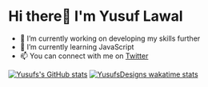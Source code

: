 # Hi there👋 I'm Yusuf Lawal
- 🔭 I’m currently working on developing my skills further
- 🌱 I’m currently learning JavaScript
- 📫 You can connect with me on [Twitter](https://twitter.com/yusuf_Designs)


[![Yusufs's GitHub stats](https://github-readme-stats.vercel.app/api?username=YusufsDesigns&show_icons=true&&theme=radical)](https://github.com/YusufsDesigns/github-readme-stats)
[![YusufsDesigns wakatime stats](https://github-readme-stats.vercel.app/api/wakatime?username=YusufsDesigns&theme=radical)](https://github.com/YusufsDesigns/github-readme-stats)
